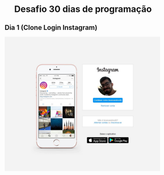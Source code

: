 <h1 align="center"> Desafio 30 dias de programação </h1>

## Dia 1 (Clone Login Instagram)

<img src="./readme/Dia1.jpg" alt="gif-readme" width="500px">